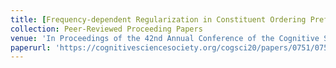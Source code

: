 ```yaml
---
title: [Frequency-dependent Regularization in Constituent Ordering Preferences](https://cognitivesciencesociety.org/cogsci20/papers/0751/0751.pdf)
collection: Peer-Reviewed Proceeding Papers
venue: 'In Proceedings of the 42nd Annual Conference of the Cognitive Science Society'
paperurl: 'https://cognitivesciencesociety.org/cogsci20/papers/0751/0751.pdf'
---
```


